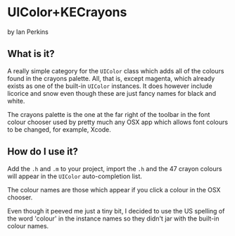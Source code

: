 # UIColor+KECrayons

by Ian Perkins


## What is it?

A really simple category for the `UIColor` class which adds all of the colours found in the crayons palette. All, that is, except magenta, which already exists as one of the built-in `UIColor` instances. It does however include licorice and snow even though these are just fancy names for black and white.

The crayons palette is the one at the far right of the toolbar in the font colour chooser used by pretty much any OSX app which allows font colours to be changed, for example, Xcode.


## How do I use it?

Add the `.h` and `.m` to your project, import the `.h` and the 47 crayon colours will appear in the `UIColor` auto-completion list. 

The colour names are those which appear if you click a colour in the OSX chooser.

Even though it peeved me just a tiny bit, I decided to use the US spelling of the word 'colour' in the instance names so they didn't jar with the built-in colour names.
